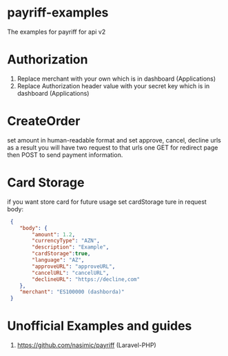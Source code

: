 # payriff-examples

The examples for payriff for api v2

# Authorization

1. Replace merchant with your own which is in dashboard (Applications)
2. Replace Authorization header value with your secret key which is in dashboard (Applications)

# CreateOrder

set amount in human-readable format and set approve, cancel, decline urls as a result you will have two request to that
urls one GET for redirect page then POST to send payment information. 
# Card Storage
if you want store card for future usage set
cardStorage ture in request body:

```json
 {
    "body": {
        "amount": 1.2,
        "currencyType": "AZN",
        "description": "Example",
        "cardStorage":true,
        "language": "AZ",
        "approveURL": "approveURL",
        "cancelURL": "cancelURL",
        "declineURL": "https://decline,com"
    },
    "merchant": "ES100000 (dashborda)"
 }
 ```

# Unofficial Examples and guides

1. https://github.com/nasimic/payriff   (Laravel-PHP)
